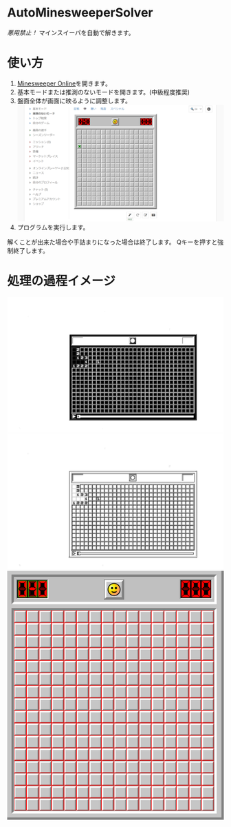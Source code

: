 # AutoMinesweeperSolver
*悪用禁止！*
マインスイーパを自動で解きます。

# 使い方
1. [Minesweeper Online](https://minesweeper.online/ja/)を開きます。
2. 基本モードまたは推測のないモードを開きます。(中級程度推奨)
3. 盤面全体が画面に映るように調整します。<img src="image/board.png" width="800">
4. プログラムを実行します。

解くことが出来た場合や手詰まりになった場合は終了します。
Qキーを押すと強制終了します。

# 処理の過程イメージ
<img src="image/process1.png" width="800">
<img src="image/process2.png" width="800">
<img src="image/process3.png" width="800">
